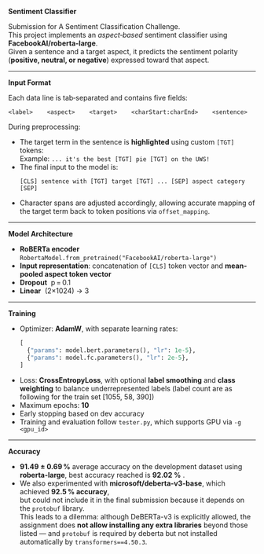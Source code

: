 **Sentiment Classifier**

Submission for A Sentiment Classification Challenge. \
This project implements an *aspect‑based* sentiment classifier using **FacebookAI/roberta-large**.  
Given a sentence and a target aspect, it predicts the sentiment polarity (**positive, neutral, or negative**) expressed toward that aspect.

---

**Input Format**

Each data line is tab‑separated and contains five fields:
```
<label>    <aspect>    <target>    <charStart:charEnd>    <sentence>
```

During preprocessing:
- The target term in the sentence is **highlighted** using custom `[TGT]` tokens:  
  Example: `... it's the best [TGT] pie [TGT] on the UWS!`
- The final input to the model is:
  ```
  [CLS] sentence with [TGT] target [TGT] ... [SEP] aspect category [SEP]
  ```
- Character spans are adjusted accordingly, allowing accurate mapping of the target term back to token positions via `offset_mapping`.

---

**Model Architecture**

- **RoBERTa encoder**  
  `RobertaModel.from_pretrained("FacebookAI/roberta-large")`
- **Input representation**: concatenation of `[CLS]` token vector and **mean-pooled aspect token vector**
- **Dropout**  p = 0.1 
- **Linear**  (2×1024) → 3  

---

**Training**

- Optimizer: **AdamW**, with separate learning rates:
  ```python
  [
    {"params": model.bert.parameters(), "lr": 1e-5},
    {"params": model.fc.parameters(), "lr": 2e-5},
  ]
  ```
- Loss: **CrossEntropyLoss**, with optional **label smoothing** and **class weighting** to balance underrepresented labels (label count are as following for the train set [1055, 58, 390])
- Maximum epochs: **10**
- Early stopping based on dev accuracy
- Training and evaluation follow `tester.py`, which supports GPU via `-g <gpu_id>`

---

**Accuracy**

- **91.49 ± 0.69 %** average accuracy on the development dataset using **roberta-large**, best accuracy reached is **92.02 %** .
- We also experimented with **microsoft/deberta-v3-base**, which achieved **92.5 % accuracy**,  
  but could not include it in the final submission because it depends on the `protobuf` library.  
  This leads to a dilemma: although DeBERTa-v3 is explicitly allowed, the assignment does **not allow installing any extra libraries** beyond those listed — and `protobuf` is required by deberta but not installed automatically by `transformers==4.50.3`.
